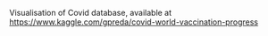 
Visualisation of Covid database, available at https://www.kaggle.com/gpreda/covid-world-vaccination-progress
